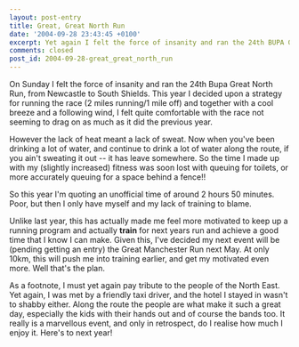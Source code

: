 ```yaml
---
layout: post-entry
title: Great, Great North Run
date: '2004-09-28 23:43:45 +0100'
excerpt: Yet again I felt the force of insanity and ran the 24th BUPA Great North Run, from Newcastle to South Shields.
comments: closed
post_id: 2004-09-28-great_great_north_run
---
```

On Sunday I felt the force of insanity and ran the 24th Bupa Great North Run, from Newcastle to South Shields. This year I decided upon a strategy for running the race (2 miles running/1 mile off) and together with a cool breeze and a following wind, I felt quite comfortable with the race not seeming to drag on as much as it did the previous year.

However the lack of heat meant a lack of sweat. Now when you've been drinking a lot of water, and continue to drink a lot of water along the route, if you ain't sweating it out -- it has leave somewhere. So the time I made up with my (slightly increased) fitness was soon lost with queuing for toilets, or more accurately queuing for a space behind a fence!!

So this year I'm quoting an unofficial time of around 2 hours 50 minutes. Poor, but then I only have myself and my lack of training to blame.

Unlike last year, this has actually made me feel more motivated to keep up a running program and actually **train** for next years run and achieve a good time that I know I can make. Given this, I've decided my next event will be (pending getting an entry) the Great Manchester Run next May. At only 10km, this will push me into training earlier, and get my motivated even more. Well that's the plan.

As a footnote, I must yet again pay tribute to the people of the North East. Yet again, I was met by a friendly taxi driver, and the hotel I stayed in wasn't to shabby either. Along the route the people are what make it such a great day, especially the kids with their hands out and of course the bands too. It really is a marvellous event, and only in retrospect, do I realise how much I enjoy it. Here's to next year!
